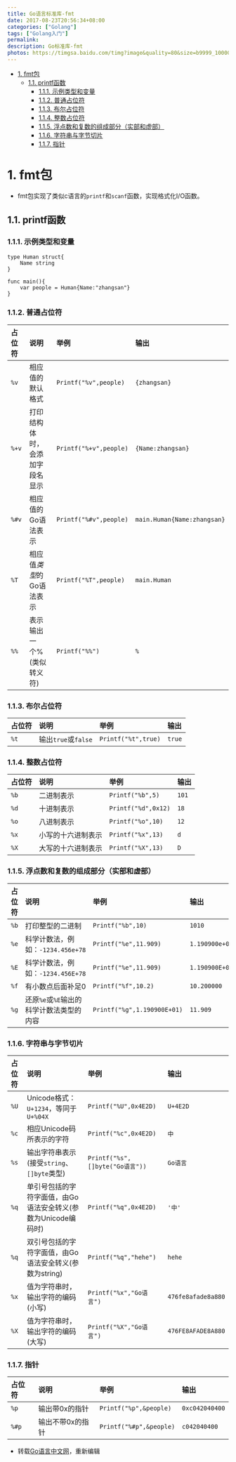 ```yaml
---
title: Go语言标准库-fmt
date: 2017-08-23T20:56:34+08:00
categories: ["Golang"]
tags: ["Golang入门"]
permalink:
description: Go标准库-fmt
photos: https://timgsa.baidu.com/timg?image&quality=80&size=b9999_10000&sec=1503503176164&di=3178bb0b334068f911022455b9f48b80&imgtype=0&src=http%3A%2F%2F7viirv.com1.z0.glb.clouddn.com%2Fgolang.jpg
---
```

<!-- TOC -->

- [1. fmt包](#1-fmt包)
    - [1.1. printf函数](#11-printf函数)
        - [1.1.1. 示例类型和变量](#111-示例类型和变量)
        - [1.1.2. 普通占位符](#112-普通占位符)
        - [1.1.3. 布尔占位符](#113-布尔占位符)
        - [1.1.4. 整数占位符](#114-整数占位符)
        - [1.1.5. 浮点数和复数的组成部分（实部和虚部）](#115-浮点数和复数的组成部分实部和虚部)
        - [1.1.6. 字符串与字节切片](#116-字符串与字节切片)
        - [1.1.7. 指针](#117-指针)

<!-- /TOC -->
# 1. fmt包

- fmt包实现了类似c语言的`printf`和`scanf`函数，实现格式化I/O函数。

## 1.1. printf函数

### 1.1.1. 示例类型和变量

``` golang
type Human struct{
    Name string
}

func main(){
    var people = Human{Name:"zhangsan"}
}
```

### 1.1.2. 普通占位符 

| 占位符 | 说明                           | 举例                   | 输出                        |
| :----- | :----------------------------- | :--------------------- | :-------------------------- |
| `%v`   | 相应值的默认格式               | `Printf("%v",people)`  | `{zhangsan}`                |
| `%+v`  | 打印结构体时，会添加字段名显示 | `Printf("%+v",people)` | `{Name:zhangsan}`           |
| `%#v`  | 相应值的Go语法表示             | `Printf("%#v",people)` | `main.Human{Name:zhangsan}` |
| `%T`   | 相应值*类型*的Go语法表示       | `Printf("%T",people)`  | `main.Human`                |
| `%%`   | 表示输出一个%(类似转义符)      | `Printf("%%")`         | `%`                         |

### 1.1.3. 布尔占位符

| 占位符 | 说明                | 举例                | 输出   |
| :----- | :------------------ | :------------------ | :----- |
| `%t`   | 输出`true`或`false` | `Printf("%t",true)` | `true` |

### 1.1.4. 整数占位符

| 占位符 | 说明               | 举例                | 输出  |
| :----- | :----------------- | :------------------ | :---- |
| `%b`   | 二进制表示         | `Printf("%b",5)`    | `101` |
| `%d`   | 十进制表示         | `Printf("%d",0x12)` | `18`  |
| `%o`   | 八进制表示         | `Printf("%o",10)`   | `12`  |
| `%x`   | 小写的十六进制表示 | `Printf("%x",13)`   | `d`   |
| `%X`   | 大写的十六进制表示 | `Printf("%X",13)`   | `D`   |


### 1.1.5. 浮点数和复数的组成部分（实部和虚部）

| 占位符 | 说明                                     | 举例                        | 输出           |
| :----- | :--------------------------------------- | :-------------------------- | :------------- |
| `%b`   | 打印整型的二进制                         | `Printf("%b",10)`           | `1010`         |
| `%e`   | 科学计数法，例如：`-1234.456e+78`        | `Printf("%e",11.909)`       | `1.190900e+01` |
| `%E`   | 科学计数法，例如：`-1234.456E+78`        | `Printf("%e",11.909)`       | `1.190900E+01` |
| `%f`   | 有小数点后面补足0                        | `Printf("%f",10.2)`         | `10.200000`    |
| `%g`   | 还原`%e`或`%E`输出的科学计数法类型的内容 | `Printf("%g",1.190900E+01)` | `11.909`       |

### 1.1.6. 字符串与字节切片

| 占位符 | 说明                                                          | 举例                            | 输出               |
| :----- | :------------------------------------------------------------ | :------------------------------ | :----------------- |
| `%U`   | Unicode格式：`U+1234`，等同于`U+%04X`                         | `Printf("%U",0x4E2D)`           | `U+4E2D`           |
| `%c`   | 相应Unicode码所表示的字符                                     | `Printf("%c",0x4E2D)`           | `中`               |
| `%s`   | 输出字符串表示(接受`string`、`[]byte`类型)                    | `Printf("%s",[]byte("Go语言"))` | `Go语言`           |
| `%q`   | 单引号包括的字符字面值，由Go语法安全转义(参数为Unicode编码时) | `Printf("%q",0x4E2D)`           | `'中'`             |
| `%q`   | 双引号包括的字符字面值，由Go语法安全转义(参数为string)        | `Printf("%q","hehe")`           | `hehe`             |
| `%x`   | 值为字符串时，输出字符的编码(小写)                            | `Printf("%x","Go语言")`         | `476fe8afade8a880` |
| `%X`   | 值为字符串时，输出字符的编码(大写)                            | `Printf("%X","Go语言")`         | `476FE8AFADE8A880` |

### 1.1.7. 指针

| 占位符 | 说明             | 举例                    | 输出           |
| :----- | :--------------- | :---------------------- | :------------- |
| `%p`   | 输出带0x的指针   | `Printf("%p",&people)`  | `0xc042040400` |
| `%#p`  | 输出不带0x的指针 | `Printf("%#p",&people)` | `c042040400`   |


- 转载[Go语言中文网](http://books.studygolang.com/The-Golang-Standard-Library-by-Example/chapter01/01.3.html)，重新编辑
